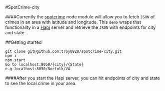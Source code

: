 #SpotCrime-city

####Currently the [spotcrime](https://github.com/contra/spotcrime) node module will allow you to fetch `JSON` of crimes in an area with latitude and longitude.  This `demo` wraps that functionality in a [Hapi](http://hapijs.com)  server and retrieve the `JSON` with endpoints for city and state.

##Getting started

```
git clone git@github.com:troy0820/spotcrime-city.git
npm i
npm start
Go to localhost:8050/{city}/{State}
e.g localhost:8050/Norfolk/VA
```

####After you start the Hapi server, you can hit endpoints of city and state to see the local crime in your area.
